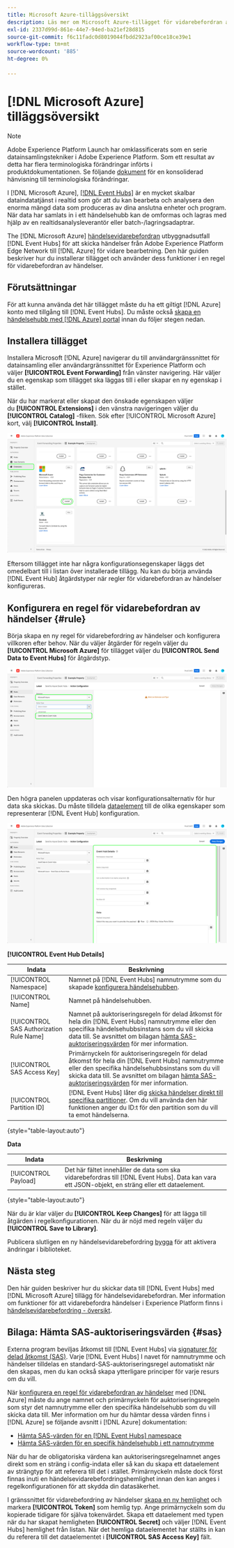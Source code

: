 ```yaml
---
title: Microsoft Azure-tilläggsöversikt
description: Läs mer om Microsoft Azure-tillägget för vidarebefordran av händelser i Adobe Experience Platform.
exl-id: 2337d99d-861e-44e7-94ed-ba21ef28d815
source-git-commit: f6c11fadc0d8019044fbdd2923af00ce18ce39e1
workflow-type: tm+mt
source-wordcount: '885'
ht-degree: 0%

---
```


# [!DNL Microsoft Azure] tilläggsöversikt

>[!NOTE]
>
>Adobe Experience Platform Launch har omklassificerats som en serie datainsamlingstekniker i Adobe Experience Platform. Som ett resultat av detta har flera terminologiska förändringar införts i produktdokumentationen. Se följande [dokument](../../../term-updates.md) för en konsoliderad hänvisning till terminologiska förändringar.

I [!DNL Microsoft Azure], [[!DNL Event Hubs]](https://azure.microsoft.com/en-us/products/event-hubs/#overview) är en mycket skalbar dataindatatjänst i realtid som gör att du kan bearbeta och analysera den enorma mängd data som produceras av dina anslutna enheter och program. När data har samlats in i ett händelsehubb kan de omformas och lagras med hjälp av en realtidsanalysleverantör eller batch-/lagringsadaptrar.

The [!DNL Microsoft Azure] [händelsevidarebefordran](../../../ui/event-forwarding/overview.md) utbyggnadsutfall [!DNL Event Hubs] för att skicka händelser från Adobe Experience Platform Edge Network till [!DNL Azure] för vidare bearbetning. Den här guiden beskriver hur du installerar tillägget och använder dess funktioner i en regel för vidarebefordran av händelser.

## Förutsättningar

För att kunna använda det här tillägget måste du ha ett giltigt [!DNL Azure] konto med tillgång till [!DNL Event Hubs]. Du måste också [skapa en händelsehubb med [!DNL Azure] portal](https://learn.microsoft.com/en-us/azure/event-hubs/event-hubs-create) innan du följer stegen nedan.

## Installera tillägget

Installera Microsoft [!DNL Azure] navigerar du till användargränssnittet för datainsamling eller användargränssnittet för Experience Platform och väljer **[!UICONTROL Event Forwarding]** från vänster navigering. Här väljer du en egenskap som tillägget ska läggas till i eller skapar en ny egenskap i stället.

När du har markerat eller skapat den önskade egenskapen väljer du **[!UICONTROL Extensions]** i den vänstra navigeringen väljer du **[!UICONTROL Catalog]** -fliken. Sök efter [!UICONTROL Microsoft Azure] kort, välj **[!UICONTROL Install]**.

![The [!UICONTROL Install] knappen som markeras för [!UICONTROL Microsoft Azure] i användargränssnittet för datainsamling.](../../../images/extensions/server/azure/install.png)

Eftersom tillägget inte har några konfigurationsegenskaper läggs det omedelbart till i listan över installerade tillägg. Nu kan du börja använda [!DNL Event Hub] åtgärdstyper när regler för vidarebefordran av händelser konfigureras.

## Konfigurera en regel för vidarebefordran av händelser {#rule}

Börja skapa en ny regel för vidarebefordring av händelser och konfigurera villkoren efter behov. När du väljer åtgärder för regeln väljer du **[!UICONTROL Microsoft Azure]** för tillägget väljer du **[!UICONTROL Send Data to Event Hubs]** för åtgärdstyp.

![The [!UICONTROL Send Data to Event Hubs] åtgärdstypen som väljs för en regel i användargränssnittet för datainsamling.](../../../images/extensions/server/azure/select-action-type.png)

Den högra panelen uppdateras och visar konfigurationsalternativ för hur data ska skickas. Du måste tilldela [dataelement](../../../ui/managing-resources/data-elements.md) till de olika egenskaper som representerar [!DNL Event Hub] konfiguration.

![Konfigurationsalternativen för [!UICONTROL Send Data to Event Hubs] åtgärdstyp som visas i användargränssnittet.](../../../images/extensions/server/azure/event-hub-details.png)

**[!UICONTROL Event Hub Details]**

| Indata | Beskrivning |
| --- | --- |
| [!UICONTROL Namespace] | Namnet på [!DNL Event Hubs] namnutrymme som du skapade [konfigurera händelsehubben](https://learn.microsoft.com/en-us/azure/event-hubs/event-hubs-create#create-an-event-hubs-namespace). |
| [!UICONTROL Name] | Namnet på händelsehubben. |
| [!UICONTROL SAS Authorization Rule Name] | Namnet på auktoriseringsregeln för delad åtkomst för hela din [!DNL Event Hubs] namnutrymme eller den specifika händelsehubbsinstans som du vill skicka data till. Se avsnittet om bilagan [hämta SAS-auktoriseringsvärden](#sas) för mer information. |
| [!UICONTROL SAS Access Key] | Primärnyckeln för auktoriseringsregeln för delad åtkomst för hela din [!DNL Event Hubs] namnutrymme eller den specifika händelsehubbsinstans som du vill skicka data till. Se avsnittet om bilagan [hämta SAS-auktoriseringsvärden](#sas) för mer information. |
| [!UICONTROL Partition ID] | [!DNL Event Hubs] låter dig [skicka händelser direkt till specifika partitioner](https://learn.microsoft.com/en-us/azure/architecture/reference-architectures/event-hubs/partitioning-in-event-hubs-and-kafka). Om du vill använda den här funktionen anger du ID:t för den partition som du vill ta emot händelserna. |

{style=&quot;table-layout:auto&quot;}

**Data**

| Indata | Beskrivning |
| --- | --- |
| [!UICONTROL Payload] | Det här fältet innehåller de data som ska vidarebefordras till [!DNL Event Hubs]. Data kan vara ett JSON-objekt, en sträng eller ett dataelement. |

{style=&quot;table-layout:auto&quot;}

När du är klar väljer du **[!UICONTROL Keep Changes]** för att lägga till åtgärden i regelkonfigurationen. När du är nöjd med regeln väljer du **[!UICONTROL Save to Library]**.

Publicera slutligen en ny händelsevidarebefordring [bygga](../../../ui/publishing/builds.md) för att aktivera ändringar i biblioteket.

## Nästa steg

Den här guiden beskriver hur du skickar data till [!DNL Event Hubs] med [!DNL Microsoft Azure] tillägg för händelsevidarebefordran. Mer information om funktioner för att vidarebefordra händelser i Experience Platform finns i [händelsevidarebefordring - översikt](../../../ui/event-forwarding/overview.md).

## Bilaga: Hämta SAS-auktoriseringsvärden {#sas}

Externa program beviljas åtkomst till [!DNL Event Hubs] via [signaturer för delad åtkomst (SAS)](https://learn.microsoft.com/en-us/azure/event-hubs/authorize-access-shared-access-signature). Varje [!DNL Event Hubs] I navet för namnutrymme och händelser tilldelas en standard-SAS-auktoriseringsregel automatiskt när den skapas, men du kan också skapa ytterligare principer för varje resurs om du vill.

När [konfigurera en regel för vidarebefordran av händelser](#rule) med [!DNL Azure] måste du ange namnet och primärnyckeln för auktoriseringsregeln som styr det namnutrymme eller den specifika händelsehubb som du vill skicka data till. Mer information om hur du hämtar dessa värden finns i [!DNL Azure] se följande avsnitt i [!DNL Azure] dokumentation:

* [Hämta SAS-värden för en [!DNL Event Hubs] namespace](https://learn.microsoft.com/en-us/azure/event-hubs/event-hubs-get-connection-string#connection-string-for-a-namespace)
* [Hämta SAS-värden för en specifik händelsehubb i ett namnutrymme](https://learn.microsoft.com/en-us/azure/event-hubs/event-hubs-get-connection-string#connection-string-for-a-specific-event-hub-in-a-namespace)

När du har de obligatoriska värdena kan auktoriseringsregelnamnet anges direkt som en sträng i config-indata eller så kan du skapa ett dataelement av strängtyp för att referera till det i stället. Primärnyckeln måste dock först finnas inuti en händelsevidarebefordringshemlighet innan den kan anges i regelkonfigurationen för att skydda din datasäkerhet.

I gränssnittet för vidarebefordring av händelser [skapa en ny hemlighet](../../../ui/event-forwarding/secrets.md) och markera **[!UICONTROL Token]** som hemlig typ. Ange primärnyckeln som du kopierade tidigare för själva tokenvärdet. Skapa ett dataelement med typen när du har skapat hemligheten **[!UICONTROL Secret]** och väljer [!DNL Event Hubs] hemlighet från listan. När det hemliga dataelementet har ställts in kan du referera till det dataelementet i **[!UICONTROL SAS Access Key]** fält.
